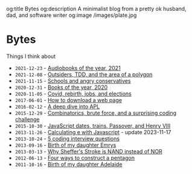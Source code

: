 og:title Bytes
og:description A minimalist blog from a pretty ok husband, dad, and software writer
og:image /images/plate.jpg

# Bytes

Things I think about

* `2021-12-23` - [Audiobooks of the year, 2021](/blog/books-2021)
* `2021-12-08` - [Outsiders, TDD, and the area of a polygon](/blog/room-area)
* `2021-11-15` - [Schools and angry conservatives](/blog/krause)
* `2020-12-31` - [Books of the year, 2020](/blog/books-2020)
* `2020-11-05` - [Covid, rebirth, jobs, and elections](/blog/rebirth)
* `2017-06-01` - [How to download a web page](/blog/download-webpage)
* `2016-02-12` - [A deep dive into APL](/blog/apl)
* `2015-12-29` - [Combinatorics, brute force, and a surprising coding challenge](/blog/combinatorics)
* `2015-10-30` - [JavaScript dates, trains, Passover, and Henry VIII](/blog/dates)
* `2013-11-26` - [Calculating e with Javascript](/blog/calculating-e) - update 2023-11-17
* `2013-10-24` - [5 coding interview questions](/blog/interview-questions)
* `2013-09-16` - [Birth of my daughter Emrys](/blog/emrys)
* `2013-03-13` - [Why Sheffer's Stroke is NAND instead of NOR](/blog/nand)
* `2012-06-13` - [Four ways to construct a pentagon](/blog/pentagon)
* `2011-10-16` - [Birth of my daughter Adelaide](/blog/adelaide)
